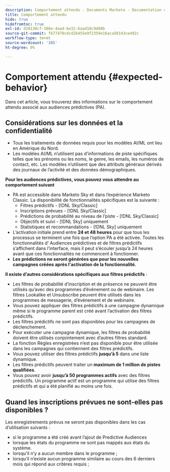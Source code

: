 ```yaml
---
description: Comportement attendu - Documents Marketo - Documentation du produit
title: Comportement attendu
hide: true
hidefromtoc: true
exl-id: d19130cf-186e-4aad-be32-6aad18c9d08b
source-git-commit: fb77478cdcd2b455e9f2359e16aca50143ce492c
workflow-type: tm+mt
source-wordcount: '385'
ht-degree: 0%

---
```


# Comportement attendu {#expected-behavior}

Dans cet article, vous trouverez des informations sur le comportement attendu associé aux audiences prédictives (PA).

## Considérations sur les données et la confidentialité

* Tous les traitements de données requis pour les modèles AI/ML ont lieu en Amérique du Nord.
* Les modèles AI/ML n’utilisent pas d’informations de piste spécifiques telles que les prénoms ou les noms, le genre, les emails, les numéros de contact, etc. Les modèles n’utilisent que des attributs généraux dérivés des journaux de l’activité et des données démographiques.

**Pour les audiences prédictives, vous pouvez vous attendre au comportement suivant**

* PA est accessible dans Marketo Sky et dans l’expérience Marketo Classic. La disponibilité de fonctionnalités spécifiques est la suivante :
   * Filtres prédictifs - [!DNL Sky/Classic]
   * Inscriptions prévues - [!DNL Sky/Classic]
   * Prédictions de probabilité au niveau de l’piste - [!DNL Sky/Classic]
   * Objectifs et suivi - [!DNL Sky] uniquement
   * Statistiques et recommandations - [!DNL Sky] uniquement
* L’activation initiale prend entre **24 et 48 heures** pour que tous les processus se terminent une fois que l’option PA a été activée. Toutes les fonctionnalités d’ Audiences prédictives et de filtres prédictifs s’affichent dans l’interface, mais il peut s’écouler jusqu’à 24 heures avant que ces fonctionnalités ne commencent à fonctionner.
* **Les prédictions ne seront générées que pour les nouvelles campagnes créées après l&#39;activation de la fonctionnalité.**

**Il existe d’autres considérations spécifiques aux filtres prédictifs** :

* Les filtres de probabilité d’inscription et de présence ne peuvent être utilisés qu’avec des programmes d’événement ou de webinaire. Les filtres Lookalike et Unsubscribe peuvent être utilisés dans les programmes de messagerie, d’événement et de webinaire.
* Vous pouvez appliquer des filtres prédictifs à une campagne dynamique même si le programme parent est créé avant l’activation des filtres prédictifs.
* Les filtres prédictifs ne sont pas disponibles pour les campagnes de déclenchement.
* Pour exécuter une campagne dynamique, les filtres de probabilité doivent être utilisés conjointement avec d’autres filtres standard.
* La fonction Règles enregistrées n’est pas disponible pour être utilisée dans les campagnes qui contiennent des filtres prédictifs.
* Vous pouvez utiliser des filtres prédictifs **jusqu’à 5** dans une liste dynamique.
* Les filtres prédictifs peuvent traiter un **maximum de 1 million de pistes qualifiées**.
* Vous pouvez avoir **jusqu’à 50 programmes actifs** avec des filtres prédictifs. Un programme actif est un programme qui utilise des filtres prédictifs et qui a été planifié au moins une fois.

## Quand les inscriptions prévues ne sont-elles pas disponibles ?

Les enregistrements prévus ne seront pas disponibles dans les cas d’utilisation suivants :

* si le programme a été créé avant l’ajout de Predictive Audiences
* lorsque les états du programme ne sont pas mappés aux états du système.
* lorsqu’il n’y a aucun membre dans le programme ;
* lorsqu’il n’existe aucun programme similaire au cours des 6 derniers mois qui répond aux critères requis ;
